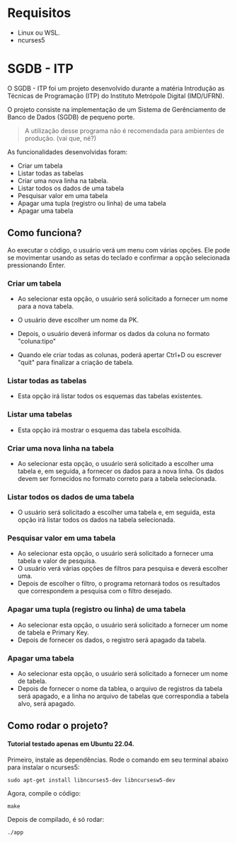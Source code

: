 # Requisitos

- Linux ou WSL.
- ncurses5

# SGDB - ITP

O SGDB - ITP foi um projeto desenvolvido durante a matéria Introdução as Técnicas de Programação (ITP) do Instituto Metrópole Digital (IMD/UFRN).

O projeto consiste na implementação de um Sistema de Gerênciamento de Banco de Dados (SGDB) de pequeno porte.

> A utilização desse programa não é recomendada para ambientes de produção. (vai que, né?)

As funcionalidades desenvolvidas foram:

- Criar um tabela
- Listar todas as tabelas
- Criar uma nova linha na tabela.
- Listar todos os dados de uma tabela
- Pesquisar valor em uma tabela
- Apagar uma tupla (registro ou linha) de uma tabela
- Apagar uma tabela

## Como funciona?

Ao executar o código, o usuário verá um menu com várias opções. Ele pode se movimentar usando as setas do teclado e confirmar a opção selecionada pressionando Enter.

### Criar um tabela

- Ao selecionar esta opção, o usuário será solicitado a fornecer um nome para a nova tabela.

- O usuário deve escolher um nome da PK.

- Depois, o usuário deverá informar os dados da coluna no formato "coluna:tipo"

- Quando ele criar todas as colunas, poderá apertar Ctrl+D ou escrever "quit" para finalizar a criação de tabela.

### Listar todas as tabelas

- Esta opção irá listar todos os esquemas das tabelas existentes.

### Listar uma tabelas

- Esta opção irá mostrar o esquema das tabela escolhida.

### Criar uma nova linha na tabela

- Ao selecionar esta opção, o usuário será solicitado a escolher uma tabela e, em seguida, a fornecer os dados para a nova linha. Os dados devem ser fornecidos no formato correto para a tabela selecionada.

### Listar todos os dados de uma tabela

- O usuário será solicitado a escolher uma tabela e, em seguida, esta opção irá listar todos os dados na tabela selecionada.

### Pesquisar valor em uma tabela

- Ao selecionar esta opção, o usuário será solicitado a fornecer uma tabela e valor de pesquisa.
- O usuário verá várias opções de filtros para pesquisa e deverá escolher uma.
- Depois de escolher o filtro, o programa retornará todos os resultados que correspondem a pesquisa com o filtro desejado.

### Apagar uma tupla (registro ou linha) de uma tabela

- Ao selecionar esta opção, o usuário será solicitado a fornecer um nome de tabela e Primary Key.
- Depois de fornecer os dados, o registro será apagado da tabela.

### Apagar uma tabela

- Ao selecionar esta opção, o usuário será solicitado a fornecer um nome de tabela.
- Depois de fornecer o nome da tablea, o arquivo de registros da tabela será apagado, e a linha no arquivo de tabelas que correspondia a tabela alvo, será apagado.

## Como rodar o projeto?

#### Tutorial testado apenas em Ubuntu 22.04.

Primeiro, instale as dependências. Rode o comando em seu terminal abaixo para instalar o ncurses5:

```
sudo apt-get install libncurses5-dev libncursesw5-dev
```

Agora, compile o código:

```
make
```

Depois de compilado, é só rodar:

```
./app
```
